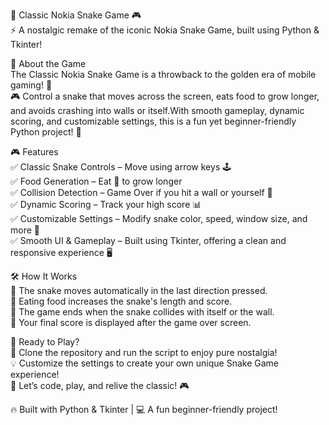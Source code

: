 🐍 Classic Nokia Snake Game 🎮 <br>
⚡ A nostalgic remake of the iconic Nokia Snake Game, built using Python & Tkinter!<br>

📝 About the Game<br>
The Classic Nokia Snake Game is a throwback to the golden era of mobile gaming! 🎉<br>
🎮 Control a snake that moves across the screen, eats food to grow longer, and avoids crashing into walls or itself.With smooth gameplay, dynamic scoring, and customizable settings, this is a fun yet beginner-friendly Python project! 🚀<br>

🎮 Features<br>
✅ Classic Snake Controls – Move using arrow keys 🕹️<br>
✅ Food Generation – Eat 🍏 to grow longer<br>
✅ Collision Detection – Game Over if you hit a wall or yourself 🚧<br>
✅ Dynamic Scoring – Track your high score 📊<br>
✅ Customizable Settings – Modify snake color, speed, window size, and more 🎨<br>
✅ Smooth UI & Gameplay – Built using Tkinter, offering a clean and responsive experience 🖥️<br>

🛠️ How It Works<br>
🔹 The snake moves automatically in the last direction pressed.<br>
🔹 Eating food increases the snake's length and score.<br>
🔹 The game ends when the snake collides with itself or the wall.<br>
🔹 Your final score is displayed after the game over screen.<br>

🚀 Ready to Play?<br>
📌 Clone the repository and run the script to enjoy pure nostalgia!<br>
💡 Customize the settings to create your own unique Snake Game experience!<br>
🐍 Let’s code, play, and relive the classic! 🎮<br>

🔥 Built with Python & Tkinter | 💻 A fun beginner-friendly project!<br>

